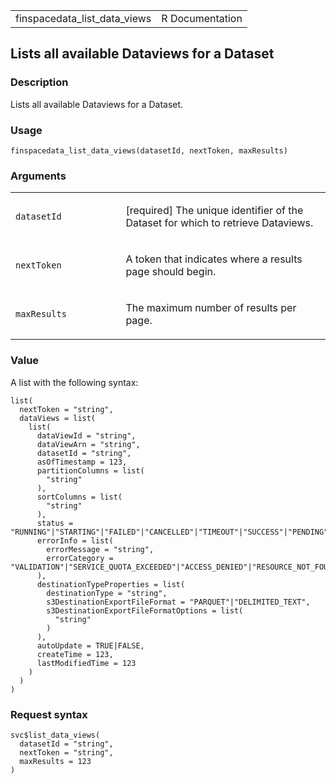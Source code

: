 <table style="width: 100%;">
<tbody>
<tr class="odd">
<td>finspacedata_list_data_views</td>
<td style="text-align: right;">R Documentation</td>
</tr>
</tbody>
</table>

## Lists all available Dataviews for a Dataset

### Description

Lists all available Dataviews for a Dataset.

### Usage

    finspacedata_list_data_views(datasetId, nextToken, maxResults)

### Arguments

<table>
<colgroup>
<col style="width: 35%" />
<col style="width: 65%" />
</colgroup>
<tbody>
<tr class="odd">
<td><code
id="finspacedata_list_data_views_:_datasetId">datasetId</code></td>
<td><p>[required] The unique identifier of the Dataset for which to
retrieve Dataviews.</p></td>
</tr>
<tr class="even">
<td><code
id="finspacedata_list_data_views_:_nextToken">nextToken</code></td>
<td><p>A token that indicates where a results page should
begin.</p></td>
</tr>
<tr class="odd">
<td><code
id="finspacedata_list_data_views_:_maxResults">maxResults</code></td>
<td><p>The maximum number of results per page.</p></td>
</tr>
</tbody>
</table>

### Value

A list with the following syntax:

    list(
      nextToken = "string",
      dataViews = list(
        list(
          dataViewId = "string",
          dataViewArn = "string",
          datasetId = "string",
          asOfTimestamp = 123,
          partitionColumns = list(
            "string"
          ),
          sortColumns = list(
            "string"
          ),
          status = "RUNNING"|"STARTING"|"FAILED"|"CANCELLED"|"TIMEOUT"|"SUCCESS"|"PENDING"|"FAILED_CLEANUP_FAILED",
          errorInfo = list(
            errorMessage = "string",
            errorCategory = "VALIDATION"|"SERVICE_QUOTA_EXCEEDED"|"ACCESS_DENIED"|"RESOURCE_NOT_FOUND"|"THROTTLING"|"INTERNAL_SERVICE_EXCEPTION"|"CANCELLED"|"USER_RECOVERABLE"
          ),
          destinationTypeProperties = list(
            destinationType = "string",
            s3DestinationExportFileFormat = "PARQUET"|"DELIMITED_TEXT",
            s3DestinationExportFileFormatOptions = list(
              "string"
            )
          ),
          autoUpdate = TRUE|FALSE,
          createTime = 123,
          lastModifiedTime = 123
        )
      )
    )

### Request syntax

    svc$list_data_views(
      datasetId = "string",
      nextToken = "string",
      maxResults = 123
    )
